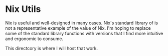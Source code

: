# Nix Utils

Nix is useful and well-designed in many cases. Nix's standard library of is not
a representative example of the value of Nix. I'm hoping to replace some of the
standard library functions with versions that I find more intuitive and
ergonomic to consume.

This directcory is where I will host that work.
